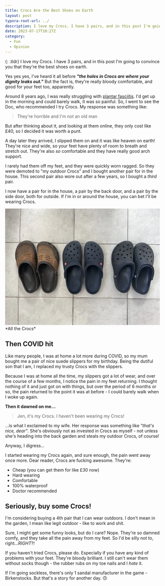```yaml
---
title: Crocs Are the Best Shoes on Earth
layout: post
typora-root-url: ../
description: I love my Crocs. I have 3 pairs, and in this post I'm going to convince you that they're the best shoes on earth.
date: 2023-07-17T10:27Z
category:
  - Fun
  - Opinion
---
```


{: .tldr}
I love my Crocs. I have 3 pairs, and in this post I'm going to convince you that they're the best shoes on earth.


Yes yes yes, I've heard it all before ***"the holes in Crocs are where your dignity leaks out."*** But the fact is, they're really bloody comfortable, and good for your feet too, apparently.

Around 8 years ago, I was really struggling with [plantar fasciitis](https://www.nhs.uk/conditions/plantar-fasciitis/). I'd get up in the morning and could barely walk, it was so painful. So, I went to see the Doc, who recommended I try Crocs. My response was something like:

> They're horrible and I'm not an old man

But after thinking about it, and looking at them online, they only cost like £40, so I decided it was worth a punt.

A day later they arrived, I slipped them on and it was like heaven on earth! They're nice and wide, so your feet have plenty of room to breath and stretch out. They're also *so* comfortable and they have really good arch support.

I rarely had them off my feet, and they were quickly worn ragged. So they were demoted to "my outdoor Crocs" and I bought another pair for in the house. This second pair also wore out after a few years, so I bought a *third* pair.

I now have a pair for in the house, a pair by the back door, and a pair by the side door, both for outside. If I'm in or around the house, you can bet I'll be wearing Crocs.

<img loading="lazy" src="/assets/images/crocs.webp" alt="crocs" />
*All the Crocs*

## Then COVID hit

Like many people, I was at home a lot more during COVID, so my mum bought me a pair of nice suede slippers for my birthday. Being the dutiful son that I am, I replaced my trusty Crocs with the slippers.

Because I was at home all the time, my slippers got a lot of wear, and over the course of a few months, I notice the pain in my feet returning. I thought nothing of it and just got on with things, but over the period of 6 months or so, the pain returned to the point it was at before - I could barely walk when I woke up again.

**Then it dawned on me...**

> Jen, it's my Crocs. I haven't been wearing my Crocs!

...is what I exclaimed to my wife. Her response was something like *"that's nice, dear"*. She's obviously not as invested in Crocs as myself - not unless she's heading into the back garden and steals my outdoor Crocs, of course!

Anyway, I digress...

I started wearing my Crocs again, and sure enough, the pain went away once more. Dear reader, Crocs are fucking awesome. They're:

* Cheap (you can get them for like £30 now)
* Hard wearing
* Comfortable
* 100% waterproof
* Doctor recommended

## Seriously, buy some Crocs!

I'm considering buying a 4th pair that I can wear outdoors. I don't mean in the garden, I mean like legit outdoor - like to work and shit.

Sure, I might get some funny looks, but do I care? Nope. They're so damned comfy, and they take all the pain away from my feet. So I'd be silly not to, right...*RIGHT*?!

If you haven't tried Crocs, please do. Especially if you have any kind of problems with your feet. They're bloody brilliant. I still can't wear them without socks though - the rubber rubs on my toe nails and I *hate* it.

If I'm going sockless, there's only 1 sandal manufacturer in the game - Birkenstocks. But that's a story for another day. 🙃



